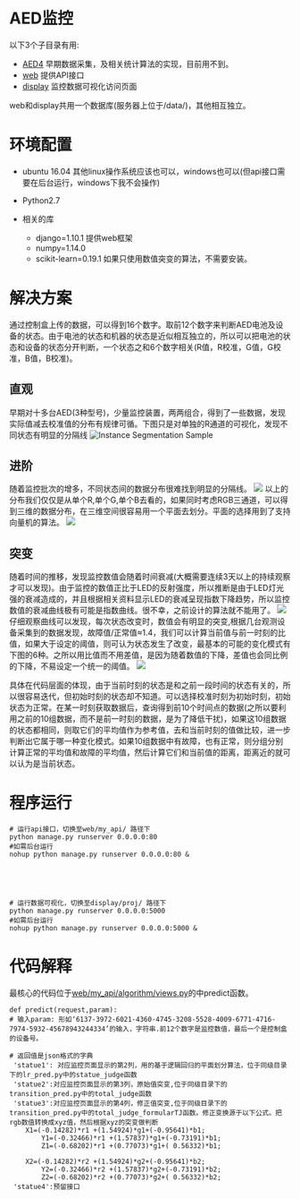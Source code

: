 # AED监控

以下3个子目录有用:
* [AED4](AED4) 早期数据采集，及相关统计算法的实现，目前用不到。
* [web](web)  提供API接口
* [display](display)  监控数据可视化访问页面

web和display共用一个数据库(服务器上位于/data/)，其他相互独立。




# 环境配置
* ubuntu 16.04   其他linux操作系统应该也可以，windows也可以(但api接口需要在后台运行，windows下我不会操作)

* Python2.7 

* 相关的库
    * django=1.10.1         提供web框架  	
    * numpy=1.14.0  
    * scikit-learn=0.19.1   如果只使用数值突变的算法，不需要安装。  




# 解决方案
通过控制盒上传的数据，可以得到16个数字。取前12个数字来判断AED电池及设备的状态。由于电池的状态和机器的状态是近似相互独立的，所以可以把电池的状态和设备的状态分开判断，一个状态之和6个数字相关(R值，R校准，G值，G校准，B值，B校准)。


## 直观
早期对十多台AED(3种型号)，少量监控装置，两两组合，得到了一些数据，发现实际值减去校准值的分布有规律可循。下图只是对单独的R通道的可视化，发现不同状态有明显的分隔线
![Instance Segmentation Sample](image/scatter1.jpg)


## 进阶

随着监控批次的增多，不同状态间的数据分布很难找到明显的分隔线。
![](image/scatter.jpg)
以上的分布我们仅仅是从单个R,单个G,单个B去看的，如果同时考虑RGB三通道，可以得到三维的数据分布，在三维空间很容易用一个平面去划分。平面的选择用到了支持向量机的算法。
![](image/3d.png)


## 突变
随着时间的推移，发现监控数值会随着时间衰减(大概需要连续3天以上的持续观察才可以发现)。由于监控的数值正比于LED的反射强度，所以推断是由于LED灯光强的衰减造成的，并且根据相关资料显示LED的衰减呈现指数下降趋势，所以监控数值的衰减曲线极有可能是指数曲线。很不幸，之前设计的算法就不能用了。
![](image/curve.png)
仔细观察曲线可以发现，每次状态改变时，数值会有明显的突变,根据几台观测设备采集到的数据发现，故障值/正常值≈1.4，我们可以计算当前值与前一时刻的比值，如果大于设定的阈值，则可认为状态发生了改变，最基本的可能的变化模式有下图的6种。之所以用比值而不用差值，是因为随着数值的下降，差值也会同比例的下降，不易设定一个统一的阈值。
![](image/pattern.png)

具体在代码层面的体现，由于当前时刻的状态是和之前一段时间的状态有关的，所以很容易迭代，但初始时刻的状态却不知道。可以选择校准时刻为初始时刻，初始状态为正常。在某一时刻获取数据后，查询得到前10个时间点的数据(之所以要利用之前的10组数据，而不是前一时刻的数据，是为了降低干扰)，如果这10组数据的状态都相同，则取它们的平均值作为参考值，去和当前时刻的值做比较，进一步判断出它属于哪一种变化模式。如果10组数据中有故障，也有正常，则分组分别计算正常的平均值和故障的平均值，然后计算它们和当前值的距离，距离近的就可以认为是当前状态。


# 程序运行

```
# 运行api接口，切换至web/my_api/ 路径下 
python manage.py runserver 0.0.0.0:80
#如需后台运行
nohup python manage.py runserver 0.0.0.0:80 &





# 运行数据可视化，切换至display/proj/ 路径下 
python manage.py runserver 0.0.0.0:5000
#如需后台运行
nohup python manage.py runserver 0.0.0.0:5000 &

```




# 代码解释

最核心的代码位于[web/my_api/algorithm/views.py](web/my_api/algorithm/views.py)的中predict函数。
```
def predict(request,param):
# 输入param: 形如‘6137-3972-6021-4360-4745-3208-5528-4009-6771-4716-7974-5932-45678943244334’的输入，字符串.前12个数字是监控数值，最后一个是控制盒的设备号。

# 返回值是json格式的字典
 'statue1': 对应监控页面显示的第2列，用的基于逻辑回归的平面划分算法，位于同级目录下的lr_pred.py中的statue_judge函数
 'statue2':对应监控页面显示的第3列，原始值突变,位于同级目录下的transition_pred.py中的total_judge函数
 'statue3':对应监控页面显示的第4列，修正值突变,位于同级目录下的transition_pred.py中的total_judge_formularTJ函数。修正变换源于以下公式。把rgb数值转换成xyz值，然后根据xyz的突变做判断
	X1=(-0.14282)*r1 +(1.54924)*g1+(-0.95641)*b1;
        Y1=(-0.32466)*r1 +(1.57837)*g1+(-0.73191)*b1;
        Z1=(-0.68202)*r1 +(0.77073)*g1+( 0.56332)*b1;

	X2=(-0.14282)*r2 +(1.54924)*g2+(-0.95641)*b2;
        Y2=(-0.32466)*r2 +(1.57837)*g2+(-0.73191)*b2;
        Z2=(-0.68202)*r2 +(0.77073)*g2+( 0.56332)*b2;
 'statue4':预留接口

```


